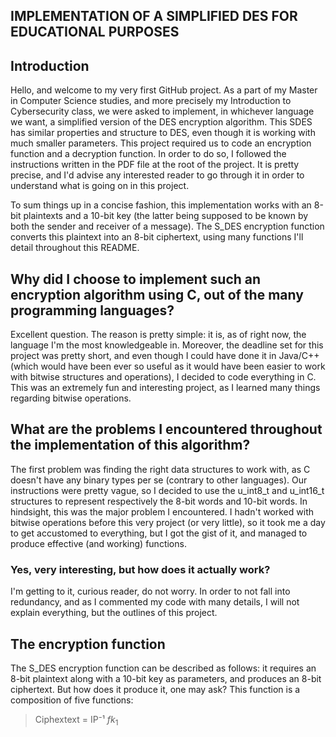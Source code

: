 ## IMPLEMENTATION OF A SIMPLIFIED DES FOR EDUCATIONAL PURPOSES 

## Introduction

Hello, and welcome to my very first GitHub project. As a part of my Master in Computer Science studies, and more precisely my Introduction to Cybersecurity class, we were asked to implement, in whichever language we want, a simplified version of the DES encryption algorithm. This SDES has similar properties and structure to DES, even though it is working with much smaller parameters.
This project required us to code an encryption function and a decryption function.
In order to do so, I followed the instructions written in the PDF file at the root of the project. It is pretty precise, and I'd advise any interested reader to go through it in order to understand
what is going on in this project.

To sum things up in a concise fashion, this implementation works with an 8-bit plaintexts and a 10-bit key (the latter being supposed to be known by both the sender and receiver of a message).
The S_DES encryption function converts this plaintext into an 8-bit ciphertext, using many functions I'll detail throughout this README.

## Why did I choose to implement such an encryption algorithm using C, out of the many programming languages?

Excellent question. The reason is pretty simple: it is, as of right now, the language I'm the most knowledgeable in. Moreover, the deadline set for this project was pretty short, and even though I could have done it in Java/C++ (which would have been ever so useful as it would have been easier to work with bitwise structures and operations), I decided to code everything in C.
This was an extremely fun and interesting project, as I learned many things regarding bitwise operations.


## What are the problems I encountered throughout the implementation of this algorithm?

The first problem was finding the right data structures to work with, as C doesn't have any binary types per se (contrary to other languages). Our instructions were pretty vague, so I decided to use the u_int8_t and u_int16_t structures to represent respectively the 8-bit words and 10-bit words.
In hindsight, this was the major problem I encountered. I hadn't worked with bitwise operations before this very project (or very little), so it took me a day to get accustomed to everything, but I got the gist of it, and managed to produce effective (and working) functions.


### Yes, very interesting, but how does it actually work?

I'm getting to it, curious reader, do not worry. In order to not fall into redundancy, and as I commented my code with many details, I will not explain everything, but the outlines of this project.


## The encryption function


The S_DES encryption function can be described as follows: it requires an 8-bit plaintext along with a 10-bit key as parameters, and produces an 8-bit ciphertext. But how does it produce it, one may ask? This function is a composition of five functions: 
> Ciphextext = IP⁻¹ $fk_{1}$



